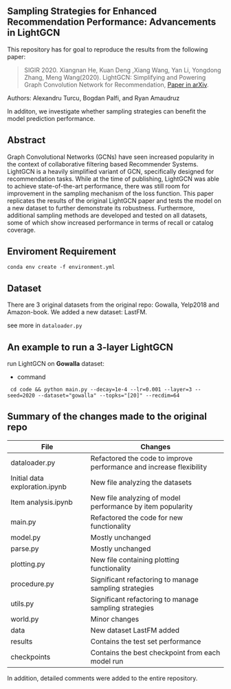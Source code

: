 

## Sampling Strategies for Enhanced Recommendation Performance: Advancements in LightGCN

This repository has for goal to reproduce the results from the following paper:

>SIGIR 2020. Xiangnan He, Kuan Deng ,Xiang Wang, Yan Li, Yongdong Zhang, Meng Wang(2020). LightGCN: Simplifying and Powering Graph Convolution Network for Recommendation, [Paper in arXiv](https://arxiv.org/abs/2002.02126).

Authors: Alexandru Turcu, Bogdan Palfi, and Ryan Amaudruz

In additon, we investigate whether sampling strategies can benefit the model prediction performance.

## Abstract

Graph Convolutional Networks (GCNs) have seen increased popularity in the context of collaborative filtering based Recommender Systems. LightGCN is a heavily simplified variant of GCN, specifically designed for recommendation tasks. While at the time of publishing, LightGCN was able to achieve state-of-the-art performance, there was still room for improvement in the sampling mechanism of the loss function. This paper replicates the results of the original LightGCN paper and tests the model on a new dataset to further demonstrate its robustness. Furthermore, additional sampling methods are developed and tested on all datasets, some of which show increased performance in terms of recall or catalog coverage.

## Enviroment Requirement

`conda env create -f environment.yml`

## Dataset

There are 3 original datasets from the original repo: Gowalla, Yelp2018 and Amazon-book.
We added a new dataset: LastFM.

see more in `dataloader.py`

## An example to run a 3-layer LightGCN

run LightGCN on **Gowalla** dataset:

* command

` cd code && python main.py --decay=1e-4 --lr=0.001 --layer=3 --seed=2020 --dataset="gowalla" --topks="[20]" --recdim=64`

## Summary of the changes made to the original repo
| File                           | Changes                                                             |
|--------------------------------|---------------------------------------------------------------------|
| dataloader.py                  | Refactored the code to improve performance and increase flexibility |
| Initial data exploration.ipynb | New file analyzing the datasets                                     |
| Item analysis.ipynb            | New file analyzing of model performance by item popularity          |
| main.py                        | Refactored the code for new functionality                           |
| model.py                       | Mostly unchanged                                                    |
| parse.py                       | Mostly unchanged                                                    |
| plotting.py                    | New file containing plotting functionality                          |
| procedure.py                   | Significant refactoring to manage sampling strategies               |
| utils.py                       | Significant refactoring to manage sampling strategies               |
| world.py                       | Minor changes                                                       |
| data                           | New dataset LastFM added                                            |
| results                        | Contains the test set performance                                   |
| checkpoints                    | Contains the best checkpoint from each model run                    |

In addition, detailed comments were added to the entire repository.